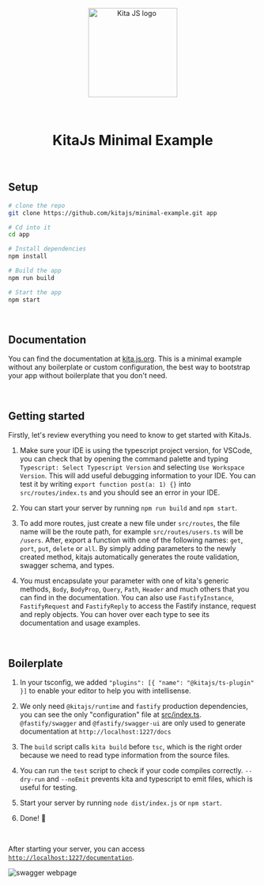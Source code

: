 <p align="center" >
  <a href="https://kita.js.org" target="_blank" rel="noopener noreferrer">
    <img src="https://kita.js.org/logo.png" width="180" alt="Kita JS logo" />
  </a>
</p>

<br />

<h1 align=center>KitaJs Minimal Example</h1>

<br />

## Setup

```sh
# clone the repo
git clone https://github.com/kitajs/minimal-example.git app

# Cd into it
cd app

# Install dependencies
npm install

# Build the app
npm run build

# Start the app
npm start
```

<br />

## Documentation

You can find the documentation at [kita.js.org](https://kita.js.org). This is a minimal example without any boilerplate or custom configuration, the best way to bootstrap your app without
boilerplate that you don't need.

<br />

## Getting started

Firstly, let's review everything you need to know to get started with KitaJs.

1. Make sure your IDE is using the typescript project version, for VSCode, you can check that by opening the command palette and typing `Typescript: Select Typescript Version` and selecting `Use Workspace Version`. This will add useful debugging information to your IDE. You can test it by writing `export function post(a: 1) {}` into `src/routes/index.ts` and you should see an error in your IDE.

2. You can start your server by running `npm run build` and `npm start`.

3. To add more routes, just create a new file under `src/routes`, the file name will be the route path, for example `src/routes/users.ts` will be `/users`. After, export a function with one of the following names: `get`, `port`, `put`, `delete` or `all`. By simply adding parameters to the newly created method, kitajs automatically generates the route validation, swagger schema, and types.

4. You must encapsulate your parameter with one of kita's generic methods, `Body`, `BodyProp`, `Query`, `Path`, `Header` and much others that you can find in the documentation. You can also use `FastifyInstance`, `FastifyRequest` and `FastifyReply` to access the Fastify instance, request and reply objects. You can hover over each type to see its documentation and usage examples.

<br />

## Boilerplate

1. In your tsconfig, we added `"plugins": [{ "name": "@kitajs/ts-plugin" }]` to enable your editor to help you with intellisense.

2. We only need `@kitajs/runtime` and `fastify` production dependencies, you can see the only "configuration" file at [src/index.ts](src/index.ts). `@fastify/swagger` and `@fastify/swagger-ui` are only used to generate documentation at `http://localhost:1227/docs`

3. The `build` script calls `kita build` before `tsc`, which is the right order because we need to read type information from the source files.

4. You can run the `test` script to check if your code compiles correctly. `--dry-run` and `--noEmit` prevents kita and typescript to emit files, which is useful for testing.

5. Start your server by running `node dist/index.js` or `npm start`.

6. Done! 🎉

<br />

After starting your server, you can access [`http://localhost:1227/documentation`](http://localhost:1227/documentation).

![swagger webpage](https://github.com/kitajs/minimal-example/assets/47537704/534a7d42-a901-40e0-a0c5-a78bf197b9f9)

<br />
